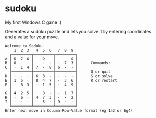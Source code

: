 # sudoku

My first Windows C game :)

Generates a sudoku puzzle and lets you solve it by entering coordinates and a value for your move.

    Welcome to Soduku
        1  2  3   4  5  6   7  8  9
      ╔═════════╤═════════╤═════════╗
    A ║ 5  7  6 │ ·  9  · │ ·  ·  8 ║
    B ║ 8  ·  · │ ·  ·  · │ ·  7  3 ║      Commands:
    C ║ ·  1  4 │ 7  ·  8 │ 6  ·  · ║
      ╟─────────┼─────────┼─────────╢      Q or quit
    D ║ ·  ·  · │ 6  3  · │ ·  ·  · ║      S or solve
    E ║ 1  5  · │ 8  4  7 │ ·  3  6 ║      R or restart
    F ║ ·  8  3 │ ·  1  5 │ ·  4  9 ║
      ╟─────────┼─────────┼─────────╢
    G ║ 4  2  5 │ ·  8  · │ ·  1  7 ║
    H ║ ·  6  · │ 4  7  3 │ ·  ·  2 ║
    I ║ ·  ·  · │ ·  5  · │ 9  ·  · ║
      ╚═════════╧═════════╧═════════╝
    Enter next move in Column-Row-Value format (eg 1a2 or 6g4)



